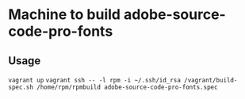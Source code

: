 Machine to build adobe-source-code-pro-fonts
========


Usage
-------
`vagrant up`
`vagrant ssh -- -l rpm -i ~/.ssh/id_rsa /vagrant/build-spec.sh /home/rpm/rpmbuild adobe-source-code-pro-fonts.spec`
